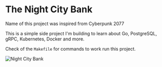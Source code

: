 # The Night City Bank
Name of this project was inspired from Cyberpunk 2077

This is a simple side project I'm building to learn about Go, PostgreSQL, gRPC, Kubernetes, Docker and more. 

Check of the `Makefile` for commands to work run this project. 

![Night City Bank](https://dbaugbrwob9sy.cloudfront.net/5048899.png)
